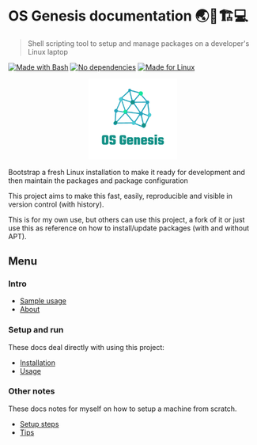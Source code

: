 # OS Genesis documentation 🌏🧬🏗💻
>  Shell scripting tool to setup and manage packages on a developer's Linux laptop

[![Made with Bash](https://img.shields.io/badge/Made_with-Bash-blue.svg)](https://www.gnu.org/software/bash/)
[![No dependencies](https://img.shields.io/badge/dependencies-0-blue.svg)](https://www.gnu.org/software/bash/)
[![Made for Linux](https://img.shields.io/badge/Made_for-Linux_🐧-blue.svg)](https://www.linux.org/)

<p align="center">
    <img src="logo.png" width="180px">
</p>

Bootstrap a fresh Linux installation to make it ready for development and then maintain the packages and package configuration

This project aims to make this fast, easily, reproducible and visible in version control (with history).

This is for my own use, but others can use this project, a fork of it or just use this as reference on how to install/update packages (with and without APT).


## Menu

### Intro

- [Sample usage](sample-usage.md)
- [About](about.md)

### Setup and run

These docs deal directly with using this project:

- [Installation](installation.md)
- [Usage](usage.md)

### Other notes

These docs notes for myself on how to setup a machine from scratch.

- [Setup steps](setup-steps.md)
- [Tips](tips.md)
